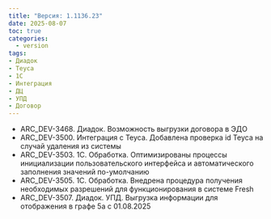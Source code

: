 ```yaml
---
title: "Версия: 1.1136.23"
date: 2025-08-07
toc: true
categories:
  - version
tags:
- Диадок
- Teyca
- 1С
- Интеграция
- ДЦ
- УПД
- Договор
---
```


-   ARC_DEV-3468. Диадок. Возможность выгрузки договора в ЭДО
-   ARC_DEV-3500. Интеграция с Teyca. Добавлена проверка id Teyca на случай удаления из системы
-   ARC_DEV-3503. 1С. Обработка. Оптимизированы процессы инициализации пользовательского интерфейса и автоматического заполнения значений по-умолчанию
-   ARC_DEV-3505. 1С. Обработка. Внедрена процедура получения необходимых разрешений для функционирования в системе Fresh
-   ARC_DEV-3507. Диадок. УПД. Выгрузка информации для отображения в графе 5а с 01.08.2025
